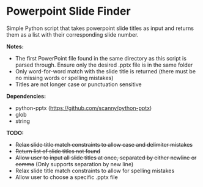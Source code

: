 # Powerpoint Slide Finder

Simple Python script that takes powerpoint slide titles as input and returns them as a list with their corresponding slide number.

**Notes:**
 - The first PowerPoint file found in the same directory as this script is parsed through. Ensure only the desired .pptx file is in the same folder
 - Only word-for-word match with the slide title is returned (there must be no missing words or spelling mistakes)
 - Titles are not longer case or punctuation sensitive 

**Dependencies:**
 - python-pptx (https://github.com/scanny/python-pptx)
 - glob
 - string

**TODO:**
 - ~~Relax slide title match constraints to allow case and delimiter mistakes~~
 - ~~Return list of slide titles not found~~
 - ~~Allow user to input all slide titles at once, separated by either newline or comma~~ (Only supports separation by new line)
 - Relax slide title match constraints to allow for spelling mistakes
 - Allow user to choose a specific .pptx file
